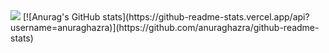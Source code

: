 <img src="https://capsule-render.vercel.app/api?type=venom&color=auto&height=300&section=header&text=Minyeop%20Lee&fontSize=90" />
[![Anurag's GitHub stats](https://github-readme-stats.vercel.app/api?username=anuraghazra)](https://github.com/anuraghazra/github-readme-stats)
